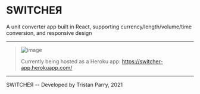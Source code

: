 # SWITCHEЯ
A unit converter app built in React, supporting currency/length/volume/time conversion, and responsive design

----------------------------------------------------------------------------------------------------------------------------------
>
> ![image](https://user-images.githubusercontent.com/64918749/123889625-e8ef1f00-d923-11eb-96b4-21af4542e62b.png)
>
> Currently being hosted as a Heroku app:
> https://switcher-app.herokuapp.com/
>
----------------------------------------------------------------------------------------------------------------------------------

SWITCHEЯ -- Developed by Tristan Parry, 2021
